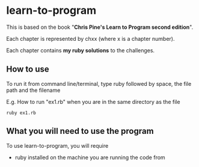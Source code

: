 # learn-to-program #
This is based on the book "**Chris Pine's Learn to Program second edition**".

Each chapter is represented by chxx (where x is a chapter number).


Each chapter contains **my ruby solutions** to the challenges.  

## How to use ##
To run it from command line/terminal, type ruby followed by space, the file path and the filename

E.g. How to run "ex1.rb" when you are in the same directory as the file
```
ruby ex1.rb
```



## What you will need to use the program ##
To use learn-to-program, you will require
- ruby installed on the machine you  are running the code from
